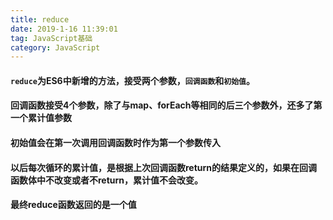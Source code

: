 ```yaml
---
title: reduce
date: 2019-1-16 11:39:01
tag: JavaScript基础
category: JavaScript
---
```

#### `reduce`为ES6中新增的方法，接受两个参数，`回调函数`和`初始值`。

#### 回调函数接受4个参数，除了与map、forEach等相同的后三个参数外，还多了第一个累计值参数

#### 初始值会在第一次调用回调函数时作为第一个参数传入

#### 以后每次循环的累计值，是根据上次回调函数return的结果定义的，如果在回调函数体中不改变或者不return，累计值不会改变。

#### 最终reduce函数返回的是一个值